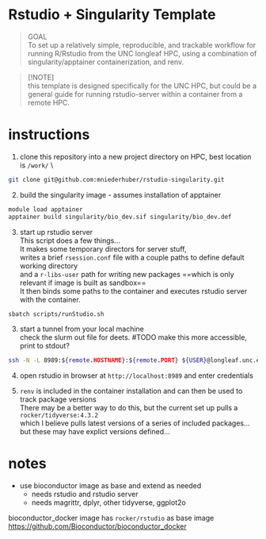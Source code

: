 # Rstudio + Singularity Template


> GOAL \
> To set up a relatively simple, reproducible, and trackable workflow for running R/Rstudio from the UNC longleaf HPC, using a combination of singularity/apptainer containerization, and renv.

>[!NOTE] \
> this template is designed specifically for the UNC HPC, but could be a general guide for running rstudio-server within a container from a remote HPC. 

# instructions

1. clone this repository into a new project directory on HPC, best location is `/work/` \
```bash
git clone git@github.com:mniederhuber/rstudio-singularity.git
```

2. build the singularity image - assumes installation of apptainer 
```bash
module load apptainer
apptainer build singularity/bio_dev.sif singularity/bio_dev.def
```
3. start up rstudio server \
This script does a few things... \
It makes some temporary directors for server stuff, \
writes a brief `rsession.conf` file with a couple paths to define default working directory \
and a `r-libs-user` path for writing new packages ==which is only relevant if image is built as sandbox== \
It then binds some paths to the container and executes rstudio server with the container. 

```bash
sbatch scripts/runStudio.sh
```

3. start a tunnel from your local machine \
check the slurm out file for deets. #TODO make this more accessible, print to stdout?

```bash
ssh -N -L 8989:${remote.HOSTNAME}:${remote.PORT} ${USER}@longleaf.unc.edu
```

4. open rstudio in browser at `http://localhost:8989` and enter credentials

5. `renv` is included in the container installation and can then be used to track package versions \
There may be a better way to do this, but the current set up pulls a `rocker/tidyverse:4.3.2` \
which I believe pulls latest versions of a series of included packages... but these may have explict versions defined... 


# notes

- use bioconductor image as base and extend as needed
	- needs rstudio and rstudio server
	- needs magrittr, dplyr, other tidyverse, ggplot2o

bioconductor_docker image has `rocker/rstudio` as base image
https://github.com/Bioconductor/bioconductor_docker


